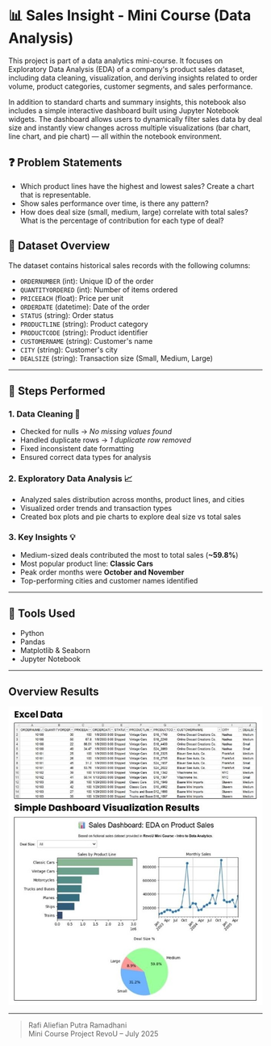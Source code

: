# 📊 Sales Insight - Mini Course (Data Analysis)

This project is part of a data analytics mini-course. It focuses on Exploratory Data Analysis (EDA) of a company's product sales dataset, including data cleaning, visualization, and deriving insights related to order volume, product categories, customer segments, and sales performance.

In addition to standard charts and summary insights, this notebook also includes a simple interactive dashboard built using Jupyter Notebook widgets. The dashboard allows users to dynamically filter sales data by deal size and instantly view changes across multiple visualizations (bar chart, line chart, and pie chart) — all within the notebook environment.

## ❓ Problem Statements

- Which product lines have the highest and lowest sales? Create a chart that is representable.
- Show sales performance over time, is there any pattern?
- How does deal size (small, medium, large) correlate with total sales? What is the percentage of contribution for each type of deal?

## 📁 Dataset Overview

The dataset contains historical sales records with the following columns:

- `ORDERNUMBER` (int): Unique ID of the order
- `QUANTITYORDERED` (int): Number of items ordered
- `PRICEEACH` (float): Price per unit
- `ORDERDATE` (datetime): Date of the order
- `STATUS` (string): Order status
- `PRODUCTLINE` (string): Product category
- `PRODUCTCODE` (string): Product identifier
- `CUSTOMERNAME` (string): Customer's name
- `CITY` (string): Customer's city
- `DEALSIZE` (string): Transaction size (Small, Medium, Large)

---

## 🔧 Steps Performed

### 1. Data Cleaning 🧹

- Checked for nulls → _No missing values found_
- Handled duplicate rows → _1 duplicate row removed_
- Fixed inconsistent date formatting
- Ensured correct data types for analysis

### 2. Exploratory Data Analysis 📈

- Analyzed sales distribution across months, product lines, and cities
- Visualized order trends and transaction types
- Created box plots and pie charts to explore deal size vs total sales

### 3. Key Insights 💡

- Medium-sized deals contributed the most to total sales (**~59.8%**)
- Most popular product line: **Classic Cars**
- Peak order months were **October and November**
- Top-performing cities and customer names identified

---

## 📌 Tools Used

- Python
- Pandas
- Matplotlib & Seaborn
- Jupyter Notebook

---

## Overview Results

![Overview](/Overview%20Results.jpg)

---

> Rafi Aliefian Putra Ramadhani  
> Mini Course Project RevoU – July 2025
